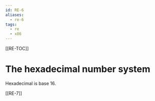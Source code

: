 ```yaml
---
id: RE-6
aliases:
  - re-6
tags:
  - re
  - x86
---
```


[[RE-TOC]]

# The hexadecimal number system

Hexadecimal is base 16.

[[RE-7]]
